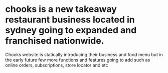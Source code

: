 # chooks is a new takeaway restaurant business located in sydney going to expanded and franchised nationwide.
Chooks website is statically introducing their business and food menu but in the early future few more functions and features going to add such as online orders, subscriptions, store locator and etc
